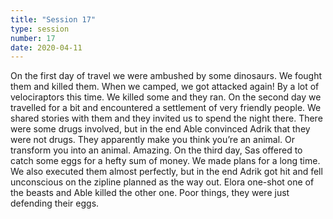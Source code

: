 ```yaml
---
title: "Session 17"
type: session
number: 17
date: 2020-04-11
---
```


On the first day of travel we were ambushed by some dinosaurs. We fought them and killed them. When we camped, we got attacked again! By a lot of velociraptors this time. We killed some and they ran. On the second day we travelled for a bit and encountered a settlement of very friendly people. We shared stories with them and they invited us to spend the night there. There were some drugs involved, but in the end Able convinced Adrik that they were not drugs. They apparently make you think you’re an animal. Or transform you into an animal. Amazing. On the third day, Sas offered to catch some eggs for a hefty sum of money. We made plans for a long time. We also executed them almost perfectly, but in the end Adrik got hit and fell unconscious on the zipline planned as the way out. Elora one-shot one of the beasts and Able killed the other one. Poor things, they were just defending their eggs.